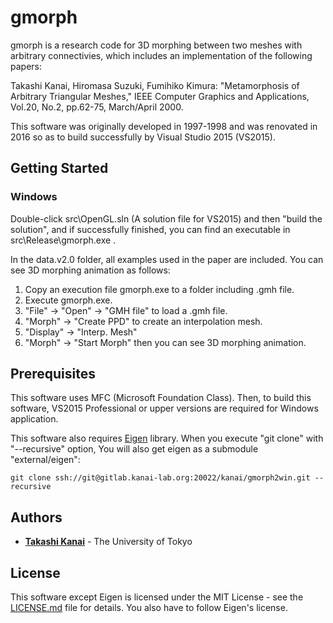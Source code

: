 # gmorph

gmorph is a research code for 3D morphing between two meshes with arbitrary connectivies, which includes an implementation of the following papers:

Takashi Kanai, Hiromasa Suzuki, Fumihiko Kimura:
"Metamorphosis of Arbitrary Triangular Meshes,"
IEEE Computer Graphics and Applications, Vol.20, No.2, pp.62-75, March/April 2000.

This software was originally developed in 1997-1998 and was renovated in 2016 so as to build successfully by Visual Studio 2015 (VS2015).

## Getting Started

### Windows

Double-click src\OpenGL.sln (A solution file for VS2015) and then "build the solution", and if successfully finished, you can find an executable in src\Release\gmorph.exe .

In the data.v2.0 folder, all examples used in the paper are included. You can see 3D morphing animation as follows:

1. Copy an execution file gmorph.exe to a folder including .gmh file.
2. Execute gmorph.exe.
3. "File" -> "Open" -> "GMH file" to load a .gmh file.
4. "Morph" -> "Create PPD" to create an interpolation mesh.
5. "Display" -> "Interp. Mesh"
6. "Morph" -> "Start Morph" then you can see 3D morphing animation.

## Prerequisites

This software uses MFC (Microsoft Foundation Class). Then, to build this software, VS2015 Professional or upper versions are required for Windows application.

This software also requires [Eigen](http://eigen.tuxfamily.org/) library. When you execute "git clone" with "--recursive" option, You will also get eigen as a submodule "external/eigen":

```
git clone ssh://git@gitlab.kanai-lab.org:20022/kanai/gmorph2win.git --recursive
```
## Authors

* **[Takashi Kanai](https://graphics.c.u-tokyo.ac.jp/hp/en/)** - The University of Tokyo

## License

This software except Eigen is licensed under the MIT License - see the [LICENSE.md](LICENSE.md) file for details. You also have to follow Eigen's license.

